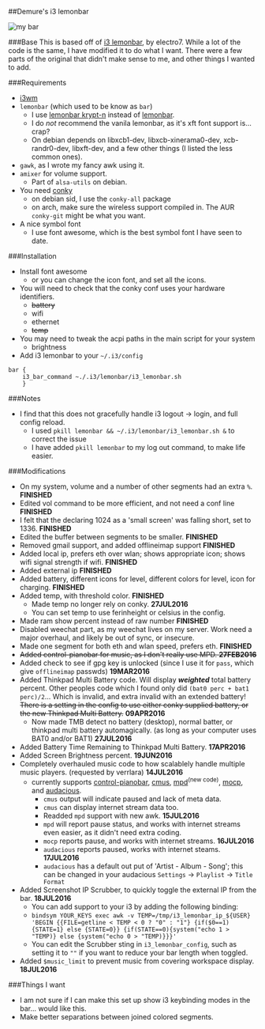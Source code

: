 ##Demure's i3 lemonbar

![my bar][pic0]

###Base
This is based off of [i3 lemonbar], by electro7.
While a lot of the code is the same, I have modified it to do what I want.
There were a few parts of the original that didn't make sense to me, and other things I wanted to add.


###Requirements
* [i3wm]
* `lemonbar` (which used to be know as `bar`)
  * I use [lemonbar krypt-n] instead of [lemonbar].
   * I do *not* recommend the vanila lemonbar, as it's xft font support is... crap?
   * On debian depends on libxcb1-dev, libxcb-xinerama0-dev, xcb-randr0-dev, libxft-dev, and a few other things (I listed the less common ones).
* `gawk`, as I wrote my fancy awk using it.
* `amixer` for volume support.
  * Part of `alsa-utils` on debian.
* You need [conky]
  * on debian sid, I use the `conky-all` package
  * on arch, make sure the wireless support compiled in. The AUR `conky-git` might be what you want.
* A nice symbol font
  * I use font awesome, which is the best symbol font I have seen to date.


###Installation
* Install font awesome
  * or you can change the icon font, and set all the icons.
* You will need to check that the conky conf uses your hardware identifiers.
  * <strike>battery</strike>
  * wifi
  * ethernet
  * <strike>temp</strike>
* You may need to tweak the acpi paths in the main script for your system
  * brightness
* Add i3 lemonbar to your `~/.i3/config`

```
bar {
    i3_bar_command ~./.i3/lemonbar/i3_lemonbar.sh
    }
```


###Notes
* I find that this does not gracefully handle i3 logout -> login, and full config reload.
  * I used `pkill lemonbar && ~/.i3/lemonbar/i3_lemonbar.sh &` to correct the issue
  * I have added `pkill lemonbar` to my log out command, to make life easier.


###Modifications
* On my system, volume and a number of other segments had an extra `%`. **FINISHED**
* Edited vol command to be more efficient, and not need a conf line **FINISHED**
* I felt that the declaring 1024 as a 'small screen' was falling short, set to 1336. **FINISHED**
* Edited the buffer between segments to be smaller. **FINISHED**
* Removed gmail support, and added offlineimap support **FINISHED**
* Added local ip, prefers eth over wlan; shows appropriate icon; shows wifi signal strength if wifi. **FINISHED**
* Added external ip **FINISHED**
* Added battery, different icons for level, different colors for level, icon for charging. **FINISHED**
* Added temp, with threshold color. **FINISHED**
  * Made temp no longer rely on conky. **27JUL2016**
  * You can set temp to use ferinheight or celsius in the config.
* Made ram show percent instead of raw number **FINISHED**
* Disabled weechat part, as my weechat lives on my server. Work need a major overhaul, and likely be out of sync, or insecure.
* Made one segment for both eth and wlan speed, prefers eth. **FINISHED**
* <strike>Added control-pianobar for music, as I don't really use MPD. **27FEB2016**</strike>
* Added check to see if gpg key is unlocked (since I use it for `pass`, which give `offlineimap` passwds) **19MAR2016**
* Added Thinkpad Multi Battery code. Will display ***weighted*** total battery percent. Other peoples code which I found only did `(bat0 perc + bat1 perc)/2`... Which is invalid, and extra invalid with an extended battery! <strike>There is a setting in the config to use either conky supplied battery, or the new Thinkpad Multi Battery.</strike> **09APR2016**
  * Now made TMB detect no battery (desktop), normal batter, or thinkpad multi battery automagically. (as long as your computer uses BAT0 and/or BAT1) **27JUL2016**
* Added Battery Time Remaining to Thinkpad Multi Battery. **17APR2016**
* Added Screen Brightness percent. **19JUN2016**
* Completely overhauled music code to how scalablely handle multiple music players. (requested by verrlara) **14JUL2016**
  * currently supports [control-pianobar], [cmus], [mpd]<sup>(new code)</sup>, [mocp], and [audacious].
    * `cmus` output will indicate paused and lack of meta data.
    * `cmus` can display internet stream data too.
    * Readded `mpd` support with new awk. **15JUL2016**
    * `mpd` will report pause status, and works with internet streams even easier, as it didn't need extra coding.
    * `mocp` reports pause, and works with internet streams. **16JUL2016**
    * `audacious` reports paused, works with internet steams. **17JUL2016**
    * `audacious` has a default out put of 'Artist - Album - Song'; this can be changed in your audacious `Settings` -> `Playlist` -> `Title Format`
* Added Screenshot IP Scrubber, to quickly toggle the external IP from the bar. **18JUL2016**
  * You can add support to your i3 by adding the following binding:
  * `bindsym YOUR_KEYS exec awk -v TEMP=/tmp/i3_lemonbar_ip_${USER} 'BEGIN {{FILE=getline < TEMP < 0 ? "0" : "1"} {if($0==1){STATE=1} else {STATE=0}} {if(STATE==0){system("echo 1 > "TEMP)} else {system("echo 0 > "TEMP)}}}'`
  * You can edit the Scrubber sting in `i3_lemonbar_config`, such as setting it to `""` if you want to reduce your bar length when toggled.
* Added `$music_limit` to prevent music from covering workspace display. **18JUL2016**


###Things I want
* I am not sure if I can make this set up show i3 keybinding modes in the bar... would like this.
* Make better separations between joined colored segments.


[i3 lemonbar]: https://github.com/electro7/dotfiles/tree/master/.i3/lemonbar
[lemonbar krypt-n]: https://github.com/krypt-n/bar
[lemonbar]: https://github.com/LemonBoy/bar
[i3wm]: https://i3wm.org
[conky]: https://github.com/brndnmtthws/conky
[pic]: https://notabug.org/demure/dotfiles/src/master/i3/lemonbar/demure_i3_lemonbar_mod.png
[pic0]: https://notabug.org/demure/dotfiles/raw/master/i3/lemonbar/demure_i3_lemonbar_mod.png
[control-pianobar]: https://malabarba.github.io/control-pianobar/
[cmus]: https://cmus.github.io/
[mpd]: https://www.musicpd.org/
[mocp]: https://moc.daper.net/
[audacious]: http://audacious-media-player.org/
